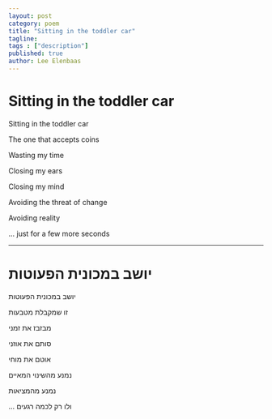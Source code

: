 ```yaml
---
layout: post
category: poem
title: "Sitting in the toddler car"
tagline:
tags : ["description"]
published: true
author: Lee Elenbaas
---
```

# Sitting in the toddler car

Sitting in the toddler car

The one that accepts coins

Wasting my time

Closing my ears

Closing my mind

Avoiding the threat of change

Avoiding reality

... just for a few more seconds

---

# יושב במכונית הפעוטות

יושב במכונית הפעוטות

זו שמקבלת מטבעות

מבזבז את זמני

סותם את אוזני

אוטם את מוחי

נמנע מהשינוי המאיים

נמנע מהמציאות

... ולו רק לכמה רגעים
